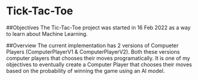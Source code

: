 # Tick-Tac-Toe
##Objectives
The Tic-Tac-Toe project was started in 16 Feb 2022 as a way to learn about Machine Learning.

##Overview
The current implementation has 2 versions of Compueter Players (ComputerPlayerV1 & ComputerPlayerV2).
Both these versions computer players that chooses their moves programatically.
It is one of my objectives to eventually create a Computer Player that chooses their moves based on the probability of winning the game using an AI model.